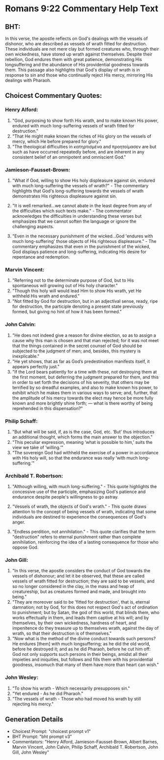 # Romans 9:22 Commentary Help Text

## BHT:
In this verse, the apostle reflects on God's dealings with the vessels of dishonor, who are described as vessels of wrath fitted for destruction. These individuals are not mere clay but formed creatures who, through their own wickedness, have stored up wrath against themselves. Despite their rebellion, God endures them with great patience, demonstrating His longsuffering and the abundance of His providential goodness towards them. This passage also highlights that God's display of wrath is in response to sin and those who continually reject His mercy, mirroring His dealings with Pharaoh.

## Choicest Commentary Quotes:
### Henry Alford:
1) "God, purposing to show forth His wrath, and to make known His power, endured with much long-suffering vessels of wrath fitted for destruction."
2) "That He might make known the riches of His glory on the vessels of mercy, which He before prepared for glory."
3) "The theological difficulties in κατηρτισμένα and προητοίμασεν are but such as have occurred repeatedly before, and are inherent in any consistent belief of an omnipotent and omniscient God."

### Jamieson-Fausset-Brown:
1. "What if God, willing to show His holy displeasure against sin, endured with much long-suffering the vessels of wrath?" - The commentary highlights that God's long-suffering towards the vessels of wrath demonstrates His righteous displeasure against sin.

2. "It is well remarked...we cannot abate in the least degree from any of the difficulties which such texts make." - The commentator acknowledges the difficulties in understanding these verses but emphasizes that we cannot soften the language or ignore the challenging aspects.

3. "Even in the necessary punishment of the wicked...God 'endures with much long-suffering' those objects of His righteous displeasure." - The commentary emphasizes that even in the punishment of the wicked, God displays patience and long-suffering, indicating His desire for repentance and redemption.

### Marvin Vincent:
1. "Referring not to the determinate purpose of God, but to His spontaneous will growing out of His holy character."
2. "Though this holy will would lead Him to show His wrath, yet He withheld His wrath and endured."
3. "Not fitted by God for destruction, but in an adjectival sense, ready, ripe for destruction, the participle denoting a present state previously formed, but giving no hint of how it has been formed."

### John Calvin:
1. "He does not indeed give a reason for divine election, so as to assign a cause why this man is chosen and that man rejected; for it was not meet that the things contained in the secret counsel of God should be subjected to the judgment of men; and, besides, this mystery is inexplicable."
2. "He yet shows, that as far as God’s predestination manifests itself, it appears perfectly just."
3. "If the Lord bears patiently for a time with these, not destroying them at the first moment, but deferring the judgment prepared for them, and this in order to set forth the decisions of his severity, that others may be terrified by so dreadful examples, and also to make known his power, to exhibit which he makes them in various ways to serve; and, further, that the amplitude of his mercy towards the elect may hence be more fully known and more brightly shine forth; — what is there worthy of being reprehended in this dispensation?"

### Philip Schaff:
1. "But what will be said, if, as is the case, God, etc. ‘But’ thus introduces an additional thought, which forms the main answer to the objection."
2. "This peculiar expression, meaning ‘what is possible to him,’ suits the view we take of ‘willing.’"
3. "The sovereign God had withheld the exercise of a power in accordance with His holy will, so that the endurance was really ‘with much long-suffering.’"

### Archibald T. Robertson:
1. "Although willing, with much long-suffering." - This quote highlights the concessive use of the participle, emphasizing God's patience and endurance despite people's willingness to go astray.

2. "Vessels of wrath, the objects of God's wrath." - This quote draws attention to the concept of being vessels of wrath, indicating that some individuals are destined to experience the consequences of God's anger.

3. "Endless perdition, not annihilation." - This quote clarifies that the term "destruction" refers to eternal punishment rather than complete annihilation, reinforcing the idea of a lasting consequence for those who oppose God.

### John Gill:
1. "In this verse, the apostle considers the conduct of God towards the vessels of dishonour; and let it be observed, that these are called vessels of wrath fitted for destruction; they are said to be vessels, and so no longer considered in the clay, in the mass and heap of creatureship, but as creatures formed and made, and brought into being."
2. "They are moreover said to be 'fitted for destruction', that is, eternal damnation; not by God, for this does not respect God's act of ordination to punishment; but by Satan, the god of this world, that blinds them, who works effectually in them, and leads them captive at his will; and by themselves, by their own wickedness, hardness of heart, and impenitence do they treasure up to themselves wrath, against the day of wrath, so that their destruction is of themselves."
3. "Now what is the method of the divine conduct towards such persons? He endures [them] with much longsuffering; as he did the old world, before he destroyed it; and as he did Pharaoh, before he cut him off: God not only supports such persons in their beings, amidst all their impieties and iniquities, but follows and fills them with his providential goodness, insomuch that many of them have more than heart can wish."

### John Wesley:
1. "To show his wrath - Which necessarily presupposes sin." 
2. "Yet endured - As he did Pharaoh." 
3. "The vessels of wrath - Those who had moved his wrath by still rejecting his mercy."


## Generation Details
- Choicest Prompt: "choicest prompt v1"
- BHT Prompt: "bht prompt v3"
- Commentators: "Henry Alford, Jamieson-Fausset-Brown, Albert Barnes, Marvin Vincent, John Calvin, Philip Schaff, Archibald T. Robertson, John Gill, John Wesley"
